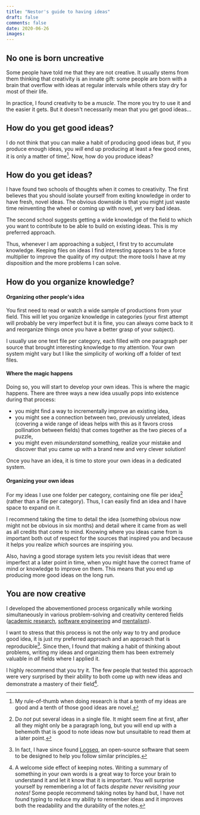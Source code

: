 ```yaml
---
title: "Nestor's guide to having ideas"
draft: false
comments: false
date: 2020-06-26
images:
---
```


## No one is born uncreative

Some people have told me that they are not creative.
It usually stems from them thinking that creativity is an innate gift: some people are born with a brain that overflow with ideas at regular intervals while others stay dry for most of their life.

In practice, I found creativity to be a *muscle*.
The more you try to use it and the easier it gets.
But it doesn't necessarily mean that you get good ideas...

## How do you get good ideas?

I do not think that you can make a habit of producing good ideas but, if you produce enough ideas, you *will* end up producing at least a few good ones, it is only a matter of time[^1].
Now, how do you produce ideas?

[^1]: My rule-of-thumb when doing research is that a tenth of my ideas are good and a tenth of those good ideas are novel.

## How do you get ideas?

I have found two schools of thoughts when it comes to creativity.
The first believes that you should isolate yourself from exiting knowledge in order to have fresh, novel ideas.
The obvious downside is that you might just waste time reinventing the wheel or coming up with novel, yet very bad ideas.

The second school suggests getting a wide knowledge of the field to which you want to contribute to be able to build on existing ideas.
This is my preferred approach.

Thus, whenever I am approaching a subject, I first try to accumulate knowledge.
Keeping files on ideas I find interesting appears to be a force multiplier to improve the quality of my output: the more tools I have at my disposition and the more problems I can solve.

## How do you organize knowledge?

#### Organizing other people's idea

You first need to read or watch a wide sample of productions from your field.
This will let you organize knowledge in categories (your first attempt will probably be very imperfect but it is fine, you can always come back to it and reorganize things once you have a better grasp of your subject).

I usually use one text file per category, each filled with one paragraph per source that brought interesting knowledge to my attention.
Your own system might vary but I like the simplicity of working off a folder of text files.

#### Where the magic happens

Doing so, you will start to develop your own ideas.
This is where the magic happens.
There are three ways a new idea usually pops into existence during that process:

* you might find a way to incrementally improve an existing idea,
* you might see a connection between two, previously unrelated, ideas (covering a wide range of ideas helps with this as it favors cross pollination between fields) that comes together as the two pieces of a puzzle,
* you might even *misunderstand* something, realize your mistake and discover that you came up with a brand new and very clever solution!

Once you have an idea, it is time to store your own ideas in a dedicated system.

#### Organizing your own ideas

For my ideas I use one folder per category, containing one file per idea[^2] (rather than a file per category).
Thus, I can easily find an idea and I have space to expand on it.

I recommend taking the time to detail the idea (something obvious now might not be obvious in six months) and detail where it came from as well as all credits that come to mind.
Knowing where you ideas came from is important both out of respect for the sources that inspired you and because it helps you realize *which* sources are inspiring you.

Also, having a good storage system lets you revisit ideas that were imperfect at a later point in time, when you might have the correct frame of mind or knowledge to improve on them.
This means that you end up producing more good ideas on the long run.

[^2]: Do *not* put several ideas in a single file. It might seem fine at first, after all they might only be a paragraph long, but you will end up with a behemoth that is good to note ideas now but unsuitable to read them at a later point.

## You are now creative

I developed the abovementioned process organically while working simultaneously in various problem-solving and creativity centered fields ([academic research](/content/about/research), [software engineering](/content/about/software) and [mentalism](/content/about/mentalism)).

I want to stress that this process is not the only way to try and produce good idea, it is just my preferred approach and an approach that is reproducible[^3].
Since then, I found that making a habit of thinking about problems, writing my ideas and organizing them has been extremely valuable in *all* fields where I applied it.

I highly recommend that you try it.
The few people that tested this approach were very surprised by their ability to both come up with new ideas and demonstrate a mastery of their field[^4].

[^3]: In fact, I have since found [Logseq](https://logseq.com/), an open-source software that seem to be designed to help you follow similar principles.

[^4]: A welcome side effect of keeping notes. Writing a summary of something in your own words is a great way to force your brain to understand it and let it know that it is important. You will surprise yourself by remembering a lot of facts *despite never revisiting your notes!*
Some people recommend taking notes by hand but, I have not found typing to reduce my ability to remember ideas and it improves both the readability and the durability of the notes.
